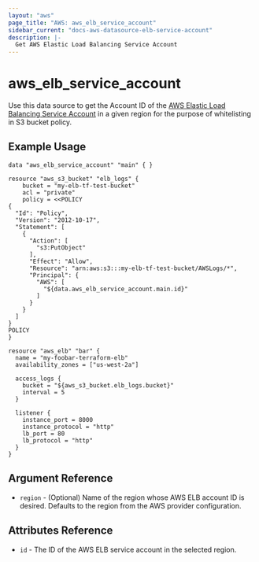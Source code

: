 ```yaml
---
layout: "aws"
page_title: "AWS: aws_elb_service_account"
sidebar_current: "docs-aws-datasource-elb-service-account"
description: |-
  Get AWS Elastic Load Balancing Service Account
---
```


# aws\_elb\_service\_account

Use this data source to get the Account ID of the [AWS Elastic Load Balancing Service Account](http://docs.aws.amazon.com/elasticloadbalancing/latest/classic/enable-access-logs.html#attach-bucket-policy)
in a given region for the purpose of whitelisting in S3 bucket policy.

## Example Usage

```
data "aws_elb_service_account" "main" { }

resource "aws_s3_bucket" "elb_logs" {
    bucket = "my-elb-tf-test-bucket"
    acl = "private"
    policy = <<POLICY
{
  "Id": "Policy",
  "Version": "2012-10-17",
  "Statement": [
    {
      "Action": [
        "s3:PutObject"
      ],
      "Effect": "Allow",
      "Resource": "arn:aws:s3:::my-elb-tf-test-bucket/AWSLogs/*",
      "Principal": {
        "AWS": [
          "${data.aws_elb_service_account.main.id}"
        ]
      }
    }
  ]
}
POLICY
}

resource "aws_elb" "bar" {
  name = "my-foobar-terraform-elb"
  availability_zones = ["us-west-2a"]

  access_logs {
    bucket = "${aws_s3_bucket.elb_logs.bucket}"
    interval = 5
  }

  listener {
    instance_port = 8000
    instance_protocol = "http"
    lb_port = 80
    lb_protocol = "http"
  }
}
```

## Argument Reference

* `region` - (Optional) Name of the region whose AWS ELB account ID is desired.
  Defaults to the region from the AWS provider configuration.


## Attributes Reference

* `id` - The ID of the AWS ELB service account in the selected region.

